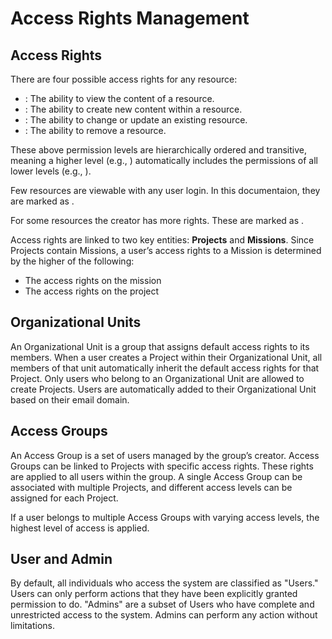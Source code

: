 # Access Rights Management



## Access Rights
There are four possible access rights for any resource:
- <Read/>: The ability to view the content of a resource.
- <Create/>: The ability to create new content within a resource.
- <Modify/>: The ability to change or update an existing resource.
- <Delete/>: The ability to remove a resource.

These above permission levels are hierarchically ordered and transitive, meaning a higher level (e.g., <Delete/>) automatically includes the permissions of all lower levels (e.g., <Read/>).

Few resources are viewable with any user login. In this documentaion, they are marked as <Any/>.

For some resources the creator has more rights. These are marked as <Creator/>.

Access rights are linked to two key entities: **Projects** and **Missions**. Since Projects contain Missions, 
a user’s access rights to a Mission is determined by the higher of the following:
- The access rights on the mission
- The access rights on the project

## Organizational Units

An Organizational Unit is a group that assigns default access rights to its members.
When a user creates a Project within their Organizational Unit, 
all members of that unit automatically inherit the default access rights for that Project. 
Only users who belong to an Organizational Unit are allowed to create Projects. Users are automatically added to their
Organizational Unit based on their email domain.

## Access Groups

An Access Group is a set of users managed by the group’s creator.
Access Groups can be linked to Projects with specific access rights.
These rights are applied to all users within the group. 
A single Access Group can be associated with multiple Projects,
and different access levels can be assigned for each Project.

If a user belongs to multiple Access Groups with varying access levels, the highest level of access is applied.

## User and Admin

By default, all individuals who access the system are classified as "Users." Users can only perform actions that they
have been explicitly granted permission to do.
"Admins" are a subset of Users who have complete and unrestricted access to the system.
Admins can perform any action without limitations.